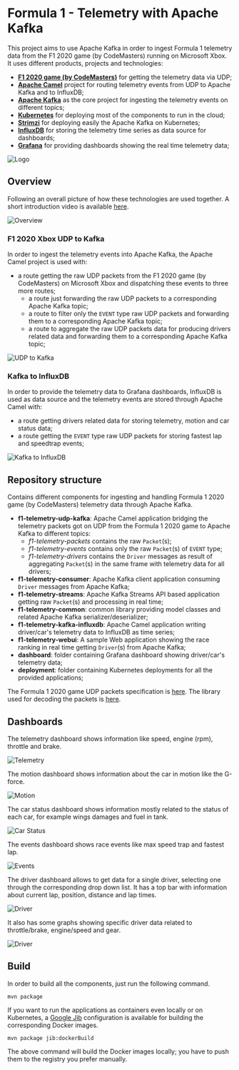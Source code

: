 # Formula 1 - Telemetry with Apache Kafka

This project aims to use Apache Kafka in order to ingest Formula 1 telemetry data from the F1 2020 game (by CodeMasters) running on Microsoft Xbox.
It uses different products, projects and technologies:

* **[F1 2020 game (by CodeMasters)](https://www.codemasters.com/game/f1-2020/)** for getting the telemetry data via UDP;
* **[Apache Camel](https://camel.apache.org/)** project for routing telemetry events from UDP to Apache Kafka and to InfluxDB;
* **[Apache Kafka](https://kafka.apache.org/)** as the core project for ingesting the telemetry events on different topics;
* **[Kubernetes](https://kubernetes.io/)** for deploying most of the components to run in the cloud;
* **[Strimzi](https://strimzi.io/)** for deploying easily the Apache Kafka on Kubernetes;
* **[InfluxDB](https://www.influxdata.com/)** for storing the telemetry time series as data source for dashboards;
* **[Grafana](https://grafana.com/)** for providing dashboards showing the real time telemetry data;  

![Logo](./images/f1-telemetry-kafka-logo.png)

## Overview

Following an overall picture of how these technologies are used together.
A short introduction video is available [here](https://youtu.be/Re9LOAYZi2A). 

![Overview](./images/overview.png)

### F1 2020 Xbox UDP to Kafka

In order to ingest the telemetry events into Apache Kafka, the Apache Camel project is used with:

* a route getting the raw UDP packets from the F1 2020 game (by CodeMasters) on Microsoft Xbox and dispatching these events to three more routes;
    * a route just forwarding the raw UDP packets to a corresponding Apache Kafka topic;
    * a route to filter only the `EVENT` type raw UDP packets and forwarding them to a corresponding Apache Kafka topic;
    * a route to aggregate the raw UDP packets data for producing drivers related data and forwarding them to a corresponding Apache Kafka topic;

![UDP to Kafka](./images/f1-telemetry-udp-kafka.png)

### Kafka to InfluxDB

In order to provide the telemetry data to Grafana dashboards, InfluxDB is used as data source and the telemetry events are stored through Apache Camel with:

* a route getting drivers related data for storing telemetry, motion and car status data;
* a route getting the `EVENT` type raw UDP packets for storing fastest lap and speedtrap events;

![Kafka to InfluxDB](./images/f1-telemetry-kafka-influxdb.png)

## Repository structure

Contains different components for ingesting and handling Formula 1 2020 game (by CodeMasters) telemetry data through Apache Kafka.

* **f1-telemetry-udp-kafka**: Apache Camel application bridging the telemetry packets got on UDP from the Formula 1 2020 game to Apache Kafka to different topics:
    * _f1-telemetry-packets_ contains the raw `Packet`(s);
    * _f1-telemetry-events_ contains only the raw `Packet`(s) of `EVENT` type;
    * _f1-telemetry-drivers_ contains the `Driver` messages as result of aggregating `Packet`(s) in the same frame with telemetry data for all drivers;
* **f1-telemetry-consumer**: Apache Kafka client application consuming `Driver` messages from Apache Kafka;
* **f1-telemetry-streams**: Apache Kafka Streams API based application getting raw `Packet`(s) and processing in real time;
* **f1-telemetry-common**: common library providing model classes and related Apache Kafka serializer/deserializer;
* **f1-telemetry-kafka-influxdb**: Apache Camel application writing driver/car's telemetry data  to InfluxDB as time series; 
* **f1-telemetry-webui**: A sample Web application showing the race ranking in real time getting `Driver`(s) from Apache Kafka;
* **dashboard**: folder containing Grafana dashboard showing driver/car's telemetry data;
* **deployment**: folder containing Kubernetes deployments for all the provided applications;

The Formula 1 2020 game UDP packets specification is [here](https://forums.codemasters.com/topic/50942-f1-2020-udp-specification/).
The library used for decoding the packets is [here](https://github.com/ppatierno/formula1-telemetry).

## Dashboards

The telemetry dashboard shows information like speed, engine (rpm), throttle and brake.

![Telemetry](./images/01-telemetry.png)

The motion dashboard shows information about the car in motion like the G-force.

![Motion](./images/02-motion.png)

The car status dashboard shows information mostly related to the status of each car, for example wings damages and fuel in tank.

![Car Status](./images/03-carstatus.png)

The events dashboard shows race events like max speed trap and fastest lap.

![Events](./images/04-events.png)

The driver dashboard allows to get data for a single driver, selecting one through the corresponding drop down list. 
It has a top bar with information about current lap, position, distance and lap times.

![Driver](./images/05-drivers.png)

It also has some graphs showing specific driver data related to throttle/brake, engine/speed and gear.

![Driver](./images/06-drivers.png)

## Build

In order to build all the components, just run the following command.

```shell
mvn package
```

If you want to run the applications as containers even locally or on Kubernetes, a [Google Jib](https://github.com/GoogleContainerTools/jib) configuration is available for building the corresponding Docker images.

```shell
mvn package jib:dockerBuild
```

The above command will build the Docker images locally; you have to push them to the registry you prefer manually.